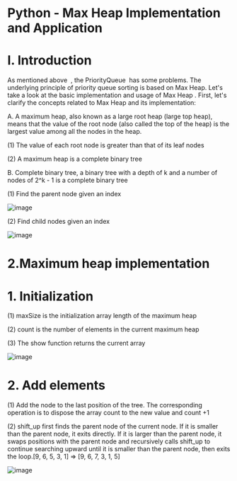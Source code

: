 # Python - Max Heap Implementation and Application

# I. Introduction

As mentioned above  , the PriorityQueue  has some problems. The underlying principle of priority queue sorting is based on Max Heap. Let's take a look at the basic implementation and usage of Max Heap . First, let's clarify the concepts related to Max Heap and its implementation:

A. A maximum heap, also known as a large root heap (large top heap), means that the value of the root node (also called the top of the heap) is the largest value among all the nodes in the heap.

(1) The value of each root node is greater than that of its leaf nodes

(2) A maximum heap is a complete binary tree

B. Complete binary tree, a binary tree with a depth of k and a number of nodes of 2^k - 1 is a complete binary tree

(1) Find the parent node given an index

![image](https://github.com/user-attachments/assets/d8dd4d41-0b1b-44bf-a45d-8f77166f7fcf)


(2) Find child nodes given an index

![image](https://github.com/user-attachments/assets/ed0f1f33-46d1-4df4-a8a2-92b60368570a)


# 2.Maximum heap implementation
  
# 1. Initialization
      
 (1) maxSize is the initialization array length of the maximum heap

 (2) count is the number of elements in the current maximum heap
    
 (3) The show function returns the current array

 ![image](https://github.com/user-attachments/assets/b5ed8cbb-84a6-4e7a-8e12-c8cda592e783)


# 2. Add elements 

(1) Add the node to the last position of the tree. The corresponding operation is to dispose the array count to the new value and count +1

(2) shift_up first finds the parent node of the current node. If it is smaller than the parent node, it exits directly. If it is larger than the parent node, it swaps positions with the parent node and recursively calls shift_up to continue searching upward until it is smaller than the parent node, then exits the loop.[9, 6, 5, 3, 1] => [9, 6, 7, 3, 1, 5]

![image](https://github.com/user-attachments/assets/4cbe9a5f-a3ba-4933-a617-7cc84f744544)

